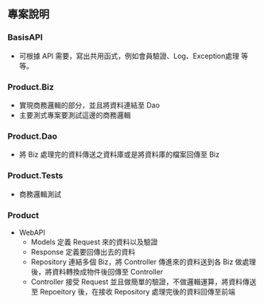 ## 專案說明
### BasisAPI
* 可根據 API 需要，寫出共用函式，例如會員驗證、Log、Exception處理 等等。

### Product.Biz
* 實現商務邏輯的部分，並且將資料連結至 Dao
* 主要測式專案要測試這邊的商務邏輯

### Product.Dao
* 將 Biz 處理完的資料傳送之資料庫或是將資料庫的檔案回傳至 Biz

### Product.Tests
* 商務邏輯測試

### Product
* WebAPI  
  * Models 定義 Request 來的資料以及驗證
  * Response 定義要回傳出去的資料
  * Repository 連結多個 Biz，將 Controller 傳進來的資料送到各 Biz 做處理後，將資料轉換成物件後回傳至 Controller
  * Controller  接受 Request 並且做簡單的驗證，不做邏輯運算，將資料傳送至 Repoeitory 後，在接收 Repository 處理完後的資料回傳至前端
